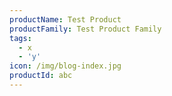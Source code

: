 ```yaml
---
productName: Test Product
productFamily: Test Product Family
tags:
  - x
  - 'y'
icon: /img/blog-index.jpg
productId: abc
---
```


